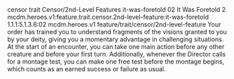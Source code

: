 <ability>
  <metadata>
    <class>censor</class>
    <feature_type>trait</feature_type>
    <file_dpath>Censor/2nd-Level Features</file_dpath>
    <item_id>it-was-foretold</item_id>
    <item_index>02</item_index>
    <item_name>It Was Foretold</item_name>
    <level>2</level>
    <scc>mcdm.heroes.v1:feature.trait.censor.2nd-level-feature:it-was-foretold</scc>
    <scdc>1.1.1:5.1.3.6:02</scdc>
    <source>mcdm.heroes.v1</source>
    <type>feature/trait/censor/2nd-level-feature</type>
  </metadata>
  <effects>
    <effect type="mundane">Your order has trained you to understand fragments of the visions granted to you by your deity, giving you a momentary advantage in challenging situations. At the start of an encounter, you can take one main action before any other creature and before your first turn. Additionally, whenever the Director calls for a montage test, you can make one free test before the montage begins, which counts as an earned success or failure as usual.</effect>
  </effects>
</ability>
